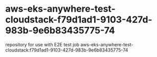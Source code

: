 # aws-eks-anywhere-test-cloudstack-f79d1ad1-9103-427d-983b-9e6b83435775-74
repository for use with E2E test job aws-eks-anywhere-test-cloudstack:f79d1ad1-9103-427d-983b-9e6b83435775-74

